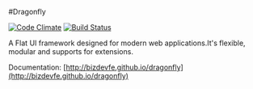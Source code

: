 #Dragonfly

[![Code Climate](https://codeclimate.com/github/bizdevfe/dragonfly/badges/gpa.svg)](https://codeclimate.com/github/bizdevfe/dragonfly)
[![Build Status](https://travis-ci.org/bizdevfe/dragonfly.svg?branch=master)](https://travis-ci.org/bizdevfe/dragonfly)


A Flat UI framework designed for modern web applications.It's flexible, modular and supports for extensions.

Documentation:
[http://bizdevfe.github.io/dragonfly](http://bizdevfe.github.io/dragonfly)
